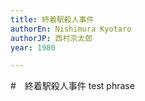 ```yaml
---
title: 終着駅殺人事件
authorEn: Nishimura Kyotaro
authorJP: 西村京太郎
year: 1980

---
```

#　終着駅殺人事件
test phrase